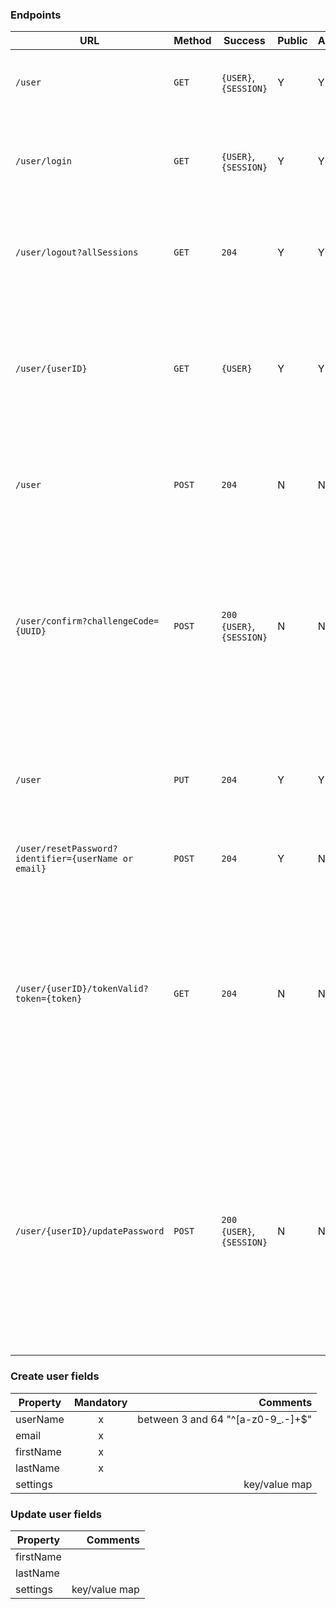 ### Endpoints

| URL | Method | Success | Public | Auth | Description |
| --- | --- | --- | --- | --- | --- |
| `/user` | `GET` | `{USER}`, `{SESSION}` | Y | Y | Gets a user, using the session token (cookie) for Auth |
| `/user/login` | `GET` | `{USER}`, `{SESSION}` | Y | Y | Logs in a user with HTTP Basic Auth returning the session token as a cookie in the response |
| `/user/logout?allSessions` | `GET` | `204` | Y | Y | Logs out the session or optionally all sessions for the authenticated account (cookie based auth) |
| `/user/{userID}` | `GET` | `{USER}` | Y | Y | Gets the user, verifying the session token (cookie) is the user, or the user role is authorised to view the user (e.g. enable admins to edit account details) |
| `/user` | `POST` | `204` | N | N | Creates a user. Internal (by trusted application). Verifies required fields as agreed [here](#create-user-fields) |
| `/user/confirm?challengeCode={UUID}` | `POST` | `200` `{USER}`, `{SESSION}` | N | N | Confirms that the user have access to that mail. app key and x-gbif-user. mail to express contains user and challenge. endpoint returns login token so that the user is logged in immediately |
| `/user` | `PUT` | `204` | Y | Y | Updates the user, verifying the authenticated user is authorised (session tied to the `userID` or is an admin) |
| `/user/resetPassword?identifier={userName or email}` | `POST` | `204` | Y | N | Send user a mail with link to reset password |
| `/user/{userID}/tokenValid?token={token}` | `GET` | `204` | N | N | Utility for the web app to determine if the token is the currently valid challenge for the user. Returns `204` if so (app will then present the new password form) or `401` if the token is not considered authorized to change the password |
| `/user/{userID}/updatePassword` | `POST` | `200` `{USER}`, `{SESSION}` | N | N | Updates the password for the user by accepting the `challengeCode={challengeCode}` and `password={newPassword}` in the form. Returns `204` if accepted or `401` if the token is not authorized to change the password. Delete all user tokens and return a new login token to set as cookie|

### Create user fields

| Property      | Mandatory | Comments  |
| ------------- |:---------:| ---------:|
| userName      | x         | between 3 and 64 "^[a-z0-9_.-]+$" |
| email         | x         |  |
| firstName     | x         |  |
| lastName      | x         |  |
| settings      |           | key/value map |

### Update user fields

| Property      | Comments  |
| ------------- |---------:|
| firstName     | |
| lastName      | |
| settings      | key/value map |

